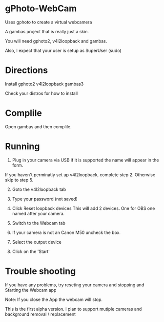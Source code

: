 # gPhoto-WebCam
Uses gphoto  to create a virtual webcamera

A gambas project that is really just a skin. 

You will need gphoto2, v4l2loopback and gambas.

Also, I expect that your user is setup as SuperUser (sudo)
# Directions

Install 
  gphoto2
  v4l2loopback 
  gambas3
  
  Check your distros for how to install
  

# Complile

Open gambas and then complile. 

# Running

1. Plug in your camera via USB
  if it is supported the name will appear in the form.
  
If you haven't perminatly set up v4l2loopback, complete step 2. Otherwise skip to step 5.

2. Goto the v4l2loopback tab 

3. Type your password (not saved)

4. Click Reset loopback devices
  This will add 2 devices. One for OBS one named after your camera.
  
5. Switch to the Webcam tab

6. If your camera is not an Canon M50 uncheck the box. 

7. Select the output device

8. Click on the 'Start'

# Trouble shooting

If you have any problems, try reseting your camera and stopping and Starting the Webcam app

Note: If you close the App the webcam will stop.

This is the first alpha version. I plan to support mutiple cameras and background removal / replacement




